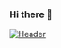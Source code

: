 ### Hi there 👋

[![Header](https://raw.githubusercontent.com/MartinHeinz/<OWNER>/<OWNER>/Untitled.png "Header")](http://egor.co.za/)
<!--
**PurryFury/PurryFury** is a ✨ _special_ ✨ repository because its `README.md` (this file) appears on your GitHub profile.

<img src="https://raw.githubusercontent.com/<OWNER>/<OWNER>/master/hackerman.gif" width="30px">
<img src="https://raw.githubusercontent.com/<OWNER>/<OWNER>/master/tenor.gif" width="30px">


Here are some ideas to get you started:

- 🔭 I’m currently working on ...
- 🌱 I’m currently learning ...
- 👯 I’m looking to collaborate on ...
- 🤔 I’m looking for help with ...
- 💬 Ask me about ...
- 📫 How to reach me: ...
- 😄 Pronouns: ...
- ⚡ Fun fact: ...
-->
